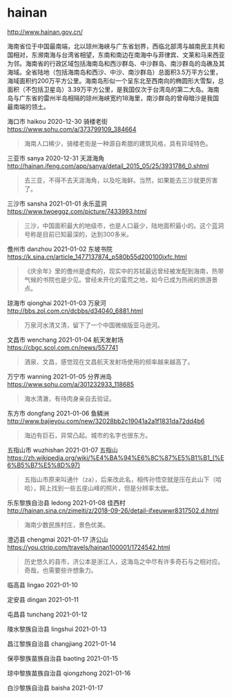 # hainan

http://www.hainan.gov.cn/

海南省位于中国最南端，北以琼州海峡与广东省划界，西临北部湾与越南民主共和国相对，东濒南海与台湾省相望，东南和南边在南海中与菲律宾、文莱和马来西亚为邻。海南省的行政区域包括海南岛和西沙群岛、中沙群岛、南沙群岛的岛礁及其海域。全省陆地（包括海南岛和西沙、中沙、南沙群岛）总面积3.5万平方公里，海域面积约200万平方公里。海南岛形似一个呈东北至西南向的椭圆形大雪梨，总面积（不包括卫星岛）3.39万平方公里，是我国仅次于台湾岛的第二大岛。海南岛与广东省的雷州半岛相隔的琼州海峡宽约18海里，南沙群岛的曾母暗沙是我国最南端的领土。

海口市 haikou 2020-12-30 骑楼老街 https://www.sohu.com/a/373799109_384664

> 海南人口稀少，骑楼老街是一种源自希腊的建筑风格，具有异域特色。

三亚市 sanya 2020-12-31 天涯海角 http://hainan.ifeng.com/app/sanya/detail_2015_05/25/3931786_0.shtml

> 去三亚，不得不去天涯海角，以及吃海鲜。当然，如果能去三沙就更厉害了。

三沙市 sansha 2021-01-01 永乐蓝洞 https://www.twoeggz.com/picture/7433993.html

> 三沙，中国面积最大的地级市，也是人口最少，陆地面积最小的。这个蓝洞号称是目前已知最深的，达到300多米。

儋州市 danzhou 2021-01-02 东坡书院 https://k.sina.cn/article_1477137874_p580b55d200100jxfc.html

> 《庆余年》里的儋州是虚构的，现实中的苏轼最远曾经被发配到海南，热带气候的书院也是少见。曾经未开化的蛮荒之地，如今已成为热闹的旅游景点。

琼海市 qionghai 2021-01-03 万泉河 http://bbs.zol.com.cn/dcbbs/d34040_6881.html

> 万泉河水清又清，留下了一个中国微缩版亚马逊河。

文昌市 wenchang 2021-01-04 航天发射场 https://cbgc.scol.com.cn/news/557741

> 酒泉、文昌，感觉现在文昌航天发射场使用的频率越来越高了。

万宁市 wanning 2021-01-05 分界洲岛 https://www.sohu.com/a/301232933_118685

> 海水清澈，有待肉身亲自去验证。

东方市 dongfang 2021-01-06 鱼鳞洲 http://www.bajieyou.com/new/32028bb2c19041a2a1f1831da72dd4b6

> 海边有巨石，异常凸起。城市的名字也很东方。

五指山市 wuzhishan 2021-01-07 五指山 https://zh.wikipedia.org/wiki/%E4%BA%94%E6%8C%87%E5%B1%B1_(%E6%B5%B7%E5%8D%97)

> 五指山市原来叫通什（za），后来改此名，相传孙悟空就是压在此山下（哈哈），网上找到一些五座山峰的照片，但是分辨率太低。

乐东黎族自治县 ledong 2021-01-08 佳西村 http://hainan.sina.cn/zimeiti/z/2018-09-26/detail-ifxeuwwr8317502.d.html

> 海南少数民族村庄，景色优美。

澄迈县 chengmai 2021-01-17 济公山 https://you.ctrip.com/travels/hainan100001/1724542.html

> 历史悠久的县市，济公本是浙江人，这海岛之中尽有许多奇石与之相对应。奇哉，也需要些许想象力。

临高县 lingao 2021-01-10

定安县 dingan 2021-01-11

屯昌县 tunchang 2021-01-12

陵水黎族自治县 lingshui 2021-01-13

昌江黎族自治县 changjiang 2021-01-14

保亭黎族苗族自治县 baoting 2021-01-15

琼中黎族苗族自治县 qiongzhong 2021-01-16

白沙黎族自治县 baisha 2021-01-17

